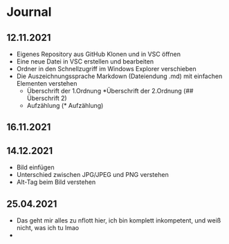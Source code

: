 # Journal

## 12.11.2021
* Eigenes Repository aus GitHub Klonen und in VSC öffnen 
* Eine neue Datei in VSC erstellen und bearbeiten
* Ordner in den Schnellzugriff im Windows Explorer verschieben
* Die Auszeichnungssprache Markdown (Dateiendung .md) mit einfachen Elementen verstehen
    * Überschrift der 1.Ordnung
    *Überschrift der 2.Ordnung (## Überschrift 2)
    * Aufzählung (* Aufzählung)

## 16.11.2021

## 14.12.2021
* Bild einfügen
* Unterschied zwischen JPG/JPEG und PNG verstehen
* Alt-Tag beim Bild verstehen

## 25.04.2021
* Das geht mir alles zu nflott hier, ich bin komplett inkompetent, und weiß nicht, was ich tu lmao
* 